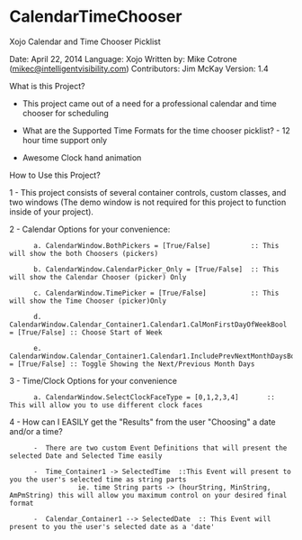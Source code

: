 CalendarTimeChooser
===================

Xojo Calendar and Time Chooser Picklist

Date:           April 22, 2014
Language:       Xojo
Written by:     Mike Cotrone (mikec@intelligentvisibility.com)
Contributors:   Jim McKay
Version:        1.4

What is this Project?

  - This project came out of a need for a professional calendar and time chooser for scheduling
  
  - What are the Supported Time Formats for the time chooser picklist?
        - 12 hour time support only
        
  - Awesome Clock hand animation

How to Use this Project?

1 - This project consists of several container controls, custom classes, and two windows (The demo window is not required for this project to function inside of your project).

2 - Calendar Options for your convenience:
          
          a. CalendarWindow.BothPickers = [True/False]          :: This will show the both Choosers (pickers)
          
          b. CalendarWindow.CalendarPicker_Only = [True/False]  :: This will show the Calendar Chooser (picker) Only
          
          c. CalendarWindow.TimePicker = [True/False]           :: This will show the Time Chooser (picker)Only
          
          d. CalendarWindow.Calendar_Container1.Calendar1.CalMonFirstDayOfWeekBool = [True/False] :: Choose Start of Week
          
          e. CalendarWindow.Calendar_Container1.Calendar1.IncludePrevNextMonthDaysBool  = [True/False] :: Toggle Showing the Next/Previous Month Days
        
          
3 - Time/Clock Options for your convenience
          
          a. CalendarWindow.SelectClockFaceType = [0,1,2,3,4]       :: This will allow you to use different clock faces

4 - How can I EASILY get the "Results" from the user "Choosing" a date and/or a time?
         
          -  There are two custom Event Definitions that will present the selected Date and Selected Time easily

          -  Time_Container1 -> SelectedTime  ::This Event will present to you the user's selected time as string parts 
                     ie. time String parts -> (hourString, MinString, AmPmString) this will allow you maximum control on your desired final format

          -  Calendar_Container1 --> SelectedDate  :: This Event will present to you the user's selected date as a 'date'
